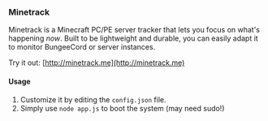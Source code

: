 ### Minetrack 
Minetrack is a Minecraft PC/PE server tracker that lets you focus on what's happening *now*. Built to be lightweight and durable, you can easily adapt it to monitor BungeeCord or server instances.

Try it out: [http://minetrack.me](http://minetrack.me)

#### Usage
1. Customize it by editing the ```config.json``` file. 
2. Simply use ```node app.js``` to boot the system (may need sudo!)